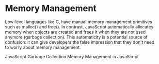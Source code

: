 # Memory Management

Low-level languages like C, have manual memory management primitives such as malloc() and free(). In contrast, JavaScript automatically allocates memory when objects are created and frees it when they are not used anymore (garbage collection). This automaticity is a potential source of confusion: it can give developers the false impression that they don't need to worry about memory management.

<BadgeLink colorScheme='yellow' badgeText='Read' href='https://javascript.info/garbage-collection'>JavaScript Garbage Collection</BadgeLink>
<BadgeLink colorScheme='yellow' badgeText='Read' href='https://developer.mozilla.org/en-US/docs/Web/JavaScript/Memory_Management'>Memory Management in JavaScript</BadgeLink>
